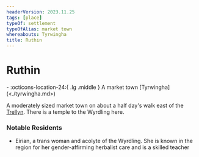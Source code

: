 ```yaml
---
headerVersion: 2023.11.25
tags: [place]
typeOf: settlement
typeOfAlias: market town
whereabouts: Tyrwingha
title: Ruthin
---
```

# Ruthin
<div class="grid cards ext-narrow-margin ext-one-column" markdown>
-    :octicons-location-24:{ .lg .middle } A market town [Tyrwingha](<./tyrwingha.md>)  
</div>


A moderately sized market town on about a half day's walk east of the [Trellyn](<../rivers/aben-watershed/trellyn.md>). There is a temple to the Wyrdling here.
### Notable Residents
* Eirian, a trans woman and acolyte of the Wyrdling. She is known in the region for her gender-affirming herbalist care and is a skilled teacher